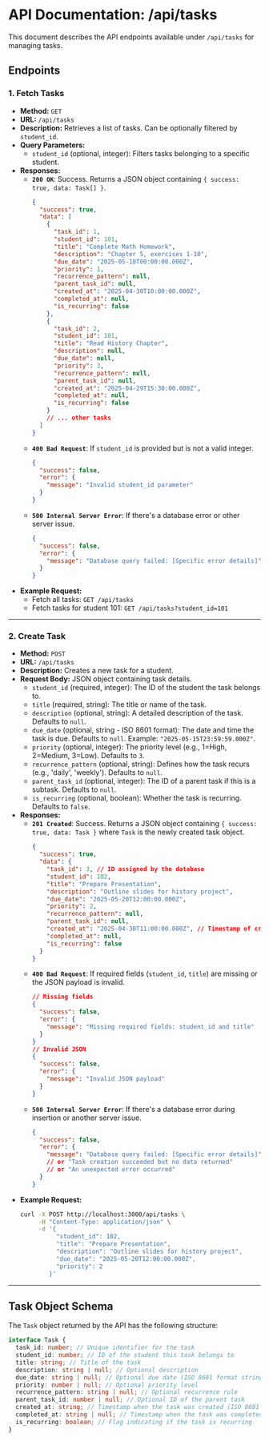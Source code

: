 # API Documentation: /api/tasks

This document describes the API endpoints available under `/api/tasks` for managing tasks.

## Endpoints

### 1. Fetch Tasks

- **Method:** `GET`
- **URL:** `/api/tasks`
- **Description:** Retrieves a list of tasks. Can be optionally filtered by `student_id`.
- **Query Parameters:**
  - `student_id` (optional, integer): Filters tasks belonging to a specific student.
- **Responses:**
  - **`200 OK`**: Success. Returns a JSON object containing `{ success: true, data: Task[] }`.
    ```json
    {
      "success": true,
      "data": [
        {
          "task_id": 1,
          "student_id": 101,
          "title": "Complete Math Homework",
          "description": "Chapter 5, exercises 1-10",
          "due_date": "2025-05-10T00:00:00.000Z",
          "priority": 1,
          "recurrence_pattern": null,
          "parent_task_id": null,
          "created_at": "2025-04-30T10:00:00.000Z",
          "completed_at": null,
          "is_recurring": false
        },
        {
          "task_id": 2,
          "student_id": 101,
          "title": "Read History Chapter",
          "description": null,
          "due_date": null,
          "priority": 3,
          "recurrence_pattern": null,
          "parent_task_id": null,
          "created_at": "2025-04-29T15:30:00.000Z",
          "completed_at": null,
          "is_recurring": false
        }
        // ... other tasks
      ]
    }
    ```
  - **`400 Bad Request`**: If `student_id` is provided but is not a valid integer.
    ```json
    {
      "success": false,
      "error": {
        "message": "Invalid student_id parameter"
      }
    }
    ```
  - **`500 Internal Server Error`**: If there's a database error or other server issue.
    ```json
    {
      "success": false,
      "error": {
        "message": "Database query failed: [Specific error details]"
      }
    }
    ```
- **Example Request:**
  - Fetch all tasks: `GET /api/tasks`
  - Fetch tasks for student 101: `GET /api/tasks?student_id=101`

---

### 2. Create Task

- **Method:** `POST`
- **URL:** `/api/tasks`
- **Description:** Creates a new task for a student.
- **Request Body:** JSON object containing task details.
  - `student_id` (required, integer): The ID of the student the task belongs to.
  - `title` (required, string): The title or name of the task.
  - `description` (optional, string): A detailed description of the task. Defaults to `null`.
  - `due_date` (optional, string - ISO 8601 format): The date and time the task is due. Defaults to `null`. Example: `"2025-05-15T23:59:59.000Z"`.
  - `priority` (optional, integer): The priority level (e.g., 1=High, 2=Medium, 3=Low). Defaults to `3`.
  - `recurrence_pattern` (optional, string): Defines how the task recurs (e.g., 'daily', 'weekly'). Defaults to `null`.
  - `parent_task_id` (optional, integer): The ID of a parent task if this is a subtask. Defaults to `null`.
  - `is_recurring` (optional, boolean): Whether the task is recurring. Defaults to `false`.
- **Responses:**
  - **`201 Created`**: Success. Returns a JSON object containing `{ success: true, data: Task }` where `Task` is the newly created task object.
    ```json
    {
      "success": true,
      "data": {
        "task_id": 3, // ID assigned by the database
        "student_id": 102,
        "title": "Prepare Presentation",
        "description": "Outline slides for history project",
        "due_date": "2025-05-20T12:00:00.000Z",
        "priority": 2,
        "recurrence_pattern": null,
        "parent_task_id": null,
        "created_at": "2025-04-30T11:00:00.000Z", // Timestamp of creation
        "completed_at": null,
        "is_recurring": false
      }
    }
    ```
  - **`400 Bad Request`**: If required fields (`student_id`, `title`) are missing or the JSON payload is invalid.
    ```json
    // Missing fields
    {
      "success": false,
      "error": {
        "message": "Missing required fields: student_id and title"
      }
    }
    // Invalid JSON
    {
      "success": false,
      "error": {
        "message": "Invalid JSON payload"
      }
    }
    ```
  - **`500 Internal Server Error`**: If there's a database error during insertion or another server issue.
    ```json
    {
      "success": false,
      "error": {
        "message": "Database query failed: [Specific error details]"
        // or "Task creation succeeded but no data returned"
        // or "An unexpected error occurred"
      }
    }
    ```
- **Example Request:**
  ```bash
  curl -X POST http://localhost:3000/api/tasks \
       -H "Content-Type: application/json" \
       -d '{
            "student_id": 102,
            "title": "Prepare Presentation",
            "description": "Outline slides for history project",
            "due_date": "2025-05-20T12:00:00.000Z",
            "priority": 2
          }'
  ```

---

## Task Object Schema

The `Task` object returned by the API has the following structure:

```typescript
interface Task {
  task_id: number; // Unique identifier for the task
  student_id: number; // ID of the student this task belongs to
  title: string; // Title of the task
  description: string | null; // Optional description
  due_date: string | null; // Optional due date (ISO 8601 format string)
  priority: number | null; // Optional priority level
  recurrence_pattern: string | null; // Optional recurrence rule
  parent_task_id: number | null; // Optional ID of the parent task
  created_at: string; // Timestamp when the task was created (ISO 8601 format string)
  completed_at: string | null; // Timestamp when the task was completed (ISO 8601 format string), or null
  is_recurring: boolean; // Flag indicating if the task is recurring
}
```
